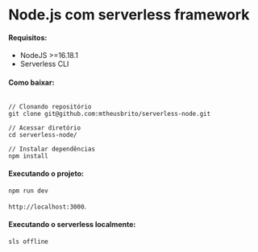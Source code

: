 # Node.js com serverless framework

#### Requisitos:

- NodeJS >=16.18.1
- Serverless CLI


#### Como baixar:
```

// Clonando repositório
git clone git@github.com:mtheusbrito/serverless-node.git 

// Acessar diretório
cd serverless-node/ 

// Instalar dependências
npm install

```
#### Executando o projeto:

```bash
npm run dev
```

`http://localhost:3000`.


#### Executando o serverless localmente:

```bash
sls offline
```